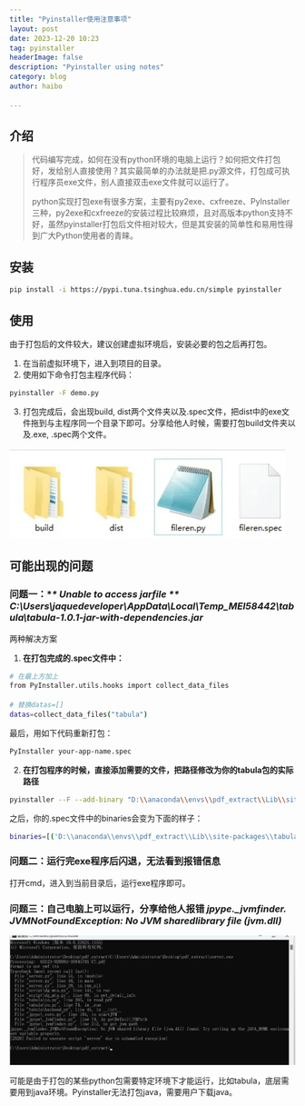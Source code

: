 ```yaml
---
title: "Pyinstaller使用注意事项"
layout: post
date: 2023-12-20 10:23
tag: pyinstaller
headerImage: false
description: "Pyinstaller using notes"
category: blog
author: haibo

---
```


## 介绍

> 代码编写完成，如何在没有python环境的电脑上运行？如何把文件打包好，发给别人直接使用？其实最简单的办法就是把.py源文件，打包成可执行程序员exe文件，别人直接双击exe文件就可以运行了。  
> 
> python实现打包exe有很多方案，主要有py2exe、cxfreeze、PyInstaller三种，py2exe和cxfreeze的安装过程比较麻烦，且对高版本python支持不好，虽然pyinstaller打包后文件相对较大，但是其安装的简单性和易用性得到广大Python使用者的青睐。

## 安装

```bash
pip install -i https://pypi.tuna.tsinghua.edu.cn/simple pyinstaller
```

## 使用

由于打包后的文件较大，建议创建虚拟环境后，安装必要的包之后再打包。

1. 在当前虚拟环境下，进入到项目的目录。
2. 使用如下命令打包主程序代码：

```bash
pyinstaller -F demo.py
```

3. 打包完成后，会出现build, dist两个文件夹以及.spec文件，把dist中的exe文件拖到与主程序同一个目录下即可。分享给他人时候，需要打包build文件夹以及.exe, .spec两个文件。

![files image][1]

## 可能出现的问题

### 问题一：\**\* Unable to access jarfile \*\* C:\Users\jaquedeveloper\AppData\Local\Temp_MEI58442\tabula\tabula-1.0.1-jar-with-dependencies.jar*

两种解决方案

1. **在打包完成的.spec文件中：**

```bash
# 在最上方加上
from PyInstaller.utils.hooks import collect_data_files

# 替换datas=[]
datas=collect_data_files("tabula")
```

最后，用如下代码重新打包：

```bash
PyInstaller your-app-name.spec
```

2. **在打包程序的时候，直接添加需要的文件，把路径修改为你的tabula包的实际路径**

```bash
pyinstaller --F --add-binary "D:\\anaconda\\envs\\pdf_extract\\Lib\\site-packages\\tabula\\tabula-1.0.5-jar-with-dependencies.jar;./tabula/" myapp.py
```

之后，你的.spec文件中的binaries会变为下面的样子：

```bash
binaries=[('D:\\anaconda\\envs\\pdf_extract\\Lib\\site-packages\\tabula\\tabula-1.0.5-jar-with-dependencies.jar', './tabula/')]
```

### 问题二：运行完exe程序后闪退，无法看到报错信息

打开cmd，进入到当前目录后，运行exe程序即可。

### 问题三：自己电脑上可以运行，分享给他人报错 *jpype._jvmfinder. JVMNotFoundException: No JVM sharedlibrary file (jvm.dll)*

![error image][2]

可能是由于打包的某些python包需要特定环境下才能运行，比如tabula，底层需要用到java环境。Pyinstaller无法打包java，需要用户下载java。

[1]: ../assets/images/post/pyinstaller_manual/files.jpg

[2]: ../assets/images/post/pyinstaller_manual/share_error.jpg